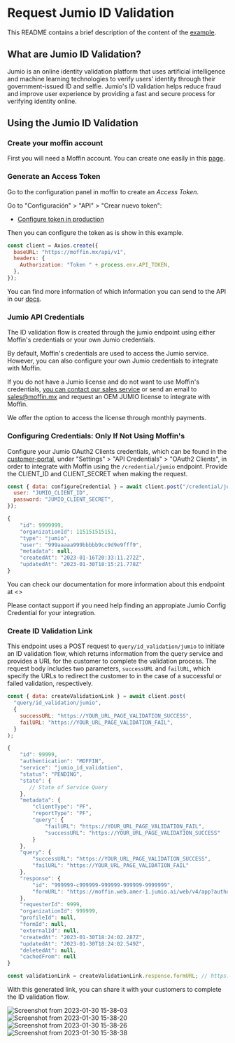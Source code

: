 # Request Jumio ID Validation

This README contains a brief description of the content
of the [example](./index.js).

## What are Jumio ID Validation?

Jumio is an online identity validation platform that uses artificial intelligence and machine learning technologies to verify users' identity through their government-issued ID and selfie.
Jumio's ID validation helps reduce fraud and improve user experience by providing a fast and secure process for verifying identity online.

## Using the Jumio ID Validation

### Create your moffin account

First you will need a Moffin account.
You can create one easily in this
[page](https://moffin.mx/sign_up).

### Generate an Access Token

Go to the configuration panel in moffin to create an
_Access Token_.

Go to "Configuración" > "API" > "Crear nuevo token":

- [Configure token in production](https://app.moffin.mx/configuracion/api)

Then you can configure the token as is show in this example.

```js
const client = Axios.create({
  baseURL: "https://moffin.mx/api/v1",
  headers: {
    Authorization: "Token " + process.env.API_TOKEN,
  },
});
```

You can find more information of which information you
can send to the API in our [docs](https://moffin.mx/docs).

### Jumio API Credentials

The ID validation flow is created through the jumio endpoint using either Moffin's credentials or your own Jumio credentials.

By default, Moffin's credentials are used to access the Jumio service. However, you can also configure your own Jumio credentials to integrate with Moffin.

If you do not have a Jumio license and do not want to use Moffin's credentials, [you can contact our sales service](https://wa.me/message/GRMVHZTTGPCGF1) or send an email to <sales@moffin.mx> and request an OEM JUMIO license to integrate with Moffin.

We offer the option to access the license through monthly payments.

### Configuring Credentials: Only If Not Using Moffin's

Configure your Jumio OAuth2 Clients credentials, which can be found in the [customer-portal](https://customer-portal.netverify.com/), under "Settings" > "API Credentials" > "OAuth2 Clients", in order to integrate with Moffin using the `/credential/jumio` endpoint. Provide the CLIENT_ID and CLIENT_SECRET when making the request.

```js
const { data: configureCredential } = await client.post("/credential/jumio", {
  user: "JUMIO_CLIENT_ID",
  password: "JUMIO_CLIENT_SECRET",
});
```

```js
{
    "id": 9999999,
    "organizationId": 115151515151,
    "type": "jumio",
    "user": "999aaaaa999bbbbb9cc9d9e9fff9",
    "metadata": null,
    "createdAt": "2023-01-16T20:33:11.272Z",
    "updatedAt": "2023-01-30T18:15:21.778Z"
}
```

You can check our documentation for more information about this endpoint at <>

Please contact support if you need help finding an appropiate Jumio Config Credential for your integration.

### Create ID Validation Link

This endpoint uses a POST request to `query/id_validation/jumio` to initiate an ID validation flow, which returns information from the query service and provides a URL for the customer to complete the validation process.
The request body includes two parameters, `successURL` and `failURL`, which specify the URLs to redirect the customer to in the case of a successful or failed validation, respectively.

```js
const { data: createValidationLink } = await client.post(
  "query/id_validation/jumio",
  {
    successURL: "https://YOUR_URL_PAGE_VALIDATION_SUCCESS",
    failURL: "https://YOUR_URL_PAGE_VALIDATION_FAIL",
  }
);
```

```js
{
    "id": 99999,
    "authentication": "MOFFIN",
    "service": "jumio_id_validation",
    "status": "PENDING",
    "state": {
       // State of Service Query
    },
    "metadata": {
        "clientType": "PF",
        "reportType": "PF",
        "query": {
            "failURL": "https://YOUR_URL_PAGE_VALIDATION_FAIL",
            "successURL": "https://YOUR_URL_PAGE_VALIDATION_SUCCESS"
        }
    },
    "query": {
        "successURL": "https://YOUR_URL_PAGE_VALIDATION_SUCCESS",
        "failURL": "https://YOUR_URL_PAGE_VALIDATION_FAIL"
    },
    "response": {
        "id": "999999-c999999-999999-999999-9999999",
        "formURL": "https://moffin.web.amer-1.jumio.ai/web/v4/app?authorizationToken=TOKEN_RESPONSE_JUMIO&locale=es"
    },
    "requesterId": 9999,
    "organizationId": 999999,
    "profileId": null,
    "formId": null,
    "externalId": null,
    "createdAt": "2023-01-30T18:24:02.287Z",
    "updatedAt": "2023-01-30T18:24:02.549Z",
    "deletedAt": null,
    "cachedFrom": null
}
```

```js
const validationLink = createValidationLink.response.formURL; // https://moffin.web.amer-1.jumio.ai/web/v4/app?authorizationToken=TOKEN_RESPONSE_JUMIO&locale=es
```


With this generated link, you can share it with your customers to complete the ID validation flow.

![Screenshot from 2023-01-30 15-38-03](https://user-images.githubusercontent.com/73318091/215574089-d8af5258-cb96-4028-90f8-6ccfdbeadc83.png)
![Screenshot from 2023-01-30 15-38-20](https://user-images.githubusercontent.com/73318091/215574292-29ef85f8-6ef1-4cba-a26b-2a80877ab4fa.png)
![Screenshot from 2023-01-30 15-38-26](https://user-images.githubusercontent.com/73318091/215574392-4b9172dd-3f84-495b-a7d3-9ad4a6f92d0b.png)
![Screenshot from 2023-01-30 15-38-38](https://user-images.githubusercontent.com/73318091/215574434-89ee19b2-2a2b-42c4-b104-f0cfe1ab2d7f.png)
